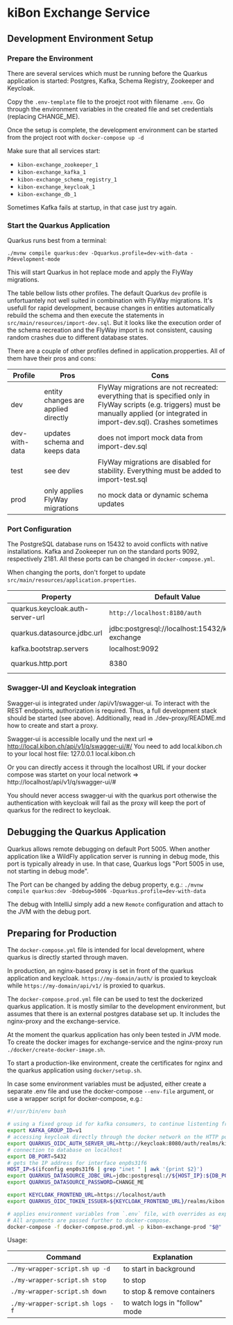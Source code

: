 # kiBon Exchange Service

## Development Environment Setup

### Prepare the Environment

There are several services which must be running before the Quarkus application is started:
Postgres, Kafka, Schema Registry, Zookeeper and Keycloak.

Copy the `.env-template` file to the proejct root with filename `.env`. Go through the environment variables in the
created file and set credentials (replacing CHANGE_ME).

Once the setup is complete, the development environment can be started from the project root with
`docker-compose up -d`

Make sure that all services start:

* `kibon-exchange_zookeeper_1`
* `kibon-exchange_kafka_1`
* `kibon-exchange_schema_registry_1`
* `kibon-exchange_keycloak_1`
* `kibon-exchange_db_1`

Sometimes Kafka fails at startup, in that case just try again.

### Start the Quarkus Application

Quarkus runs best from a terminal:

`./mvnw compile quarkus:dev -Dquarkus.profile=dev-with-data -Pdevelopment-mode`

This will start Quarkus in hot replace mode and apply the FlyWay migrations.

The table bellow lists other profiles. The default Quarkus `dev` profile is unfortuantely not well suited in combination with FlyWay migrations.
It's usefull for rapid development, because changes in entities automatically rebuild the schema and then execute the statements in `src/main/resources/import-dev.sql`.
But it looks like the execution order of the schema recreation and the FlyWay import is not consistent, causing random crashes due to different database states.

There are a couple of other profiles defined in application.propperties.
 All of them have their pros and cons:

| Profile | Pros | Cons |
| --- | --- | --- |
| dev | entity changes are applied directly | FlyWay migrations are not recreated: everything that is specified only in FlyWay scripts (e.g. triggers) must be manually applied (or integrated in import-dev.sql). Crashes sometimes |
| dev-with-data | updates schema and keeps data | does not import mock data from import-dev.sql |
| test | see dev | FlyWay migrations are disabled for stability. Everything must be added to import-test.sql |
| prod | only applies FlyWay migrations | no mock data or dynamic schema updates |

### Port Configuration

The PostgreSQL database runs on 15432 to avoid conflicts with native installations.
Kafka and Zookeeper run on the standard ports 9092, respectively 2181.
All these ports can be changed in `docker-compose.yml`.

When changing the ports, don't forget to update `src/main/resources/application.properties`.

| Property | Default Value | Comment |
| --- | --- | --- |
| quarkus.keycloak.auth-server-url | `http://localhost:8180/auth` | Keycloak server |
| quarkus.datasource.jdbc.url | jdbc:postgresql://localhost:15432/kibon-exchange | Postgres database |
| kafka.bootstrap.servers | localhost:9092 | Kafka server |
| quarkus.http.port |8380| Application Port, e.g. `http://localhost:8380/api/v1/verfuegungen` |

### Swagger-UI and Keycloak integration

Swagger-ui is integrated under /api/v1/swagger-ui. To interact with the REST endpoints,
authorization is required. Thus, a full development stack should be started (see above). Additionally,
read in ./dev-proxy/README.md how to create and start a proxy.

Swagger-ui is accessible locally und the next url => http://local.kibon.ch/api/v1/q/swagger-ui/#/
You need to add local.kibon.ch to your local host file:
127.0.0.1       local.kibon.ch

Or you can directly access it through the localhost URL if your docker compose was startet on your local network
=> http://localhost/api/v1/q/swagger-ui/#

You should never access swagger-ui with the quarkus port otherwise the authentication with keycloak will fail as
the proxy will keep the port of quarkus for the redirect to keycloak.

## Debugging the Quarkus Application

Quarkus allows remote debugging on default Port 5005. When another application like a WildFly application server is running in
debug mode, this port is typically already in use. In that case, Quarkus logs "Port 5005 in use, not starting in debug
mode".

The Port can be changed by adding the debug property, e.g.:
`./mvnw compile quarkus:dev -Ddebug=5006 -Dquarkus.profile=dev-with-data`

The debug with IntelliJ simply add a new `Remote` configuration and attach to the JVM with the debug port.

## Preparing for Production

The `docker-compose.yml` file is intended for local development,
where quarkus is directly started through maven.

In production, an nginx-based proxy is set in front of the quarkus application and keycloak.
`https://my-domain/auth/` is proxied to keycloak while `https://my-domain/api/v1/` is proxied to quarkus.

The `docker-compose.prod.yml` file can be used to test the dockerized quarkus application. It is mostly similar to the
development environment, but assumes that there is an external postgres database set up.
It includes the nginx-proxy and the exchange-service.

At the moment the quarkus application has only been tested in JVM mode.
To create the docker images for exchange-service and the nginx-proxy run `./docker/create-docker-image.sh`.

To start a production-like environment, create the certificates for nginx and the quarkus application using
`docker/setup.sh`.

In case some environment variables must be adjusted, either create a separate .env file and use the docker-compose
`--env-file` argument, or use a wrapper script for docker-compose, e.g.:

```bash
#!/usr/bin/env bash

# using a fixed group id for kafka consumers, to continue listenting from last offset
export KAFKA_GROUP_ID=v1
# accessing keycloak directly through the docker network on the HTTP port (bypass self-signed certificate issue)
export QUARKUS_OIDC_AUTH_SERVER_URL=http://keycloak:8080/auth/realms/kibon
# connection to database on localhost
export DB_PORT=5432
# gets the IP address for interface enp0s31f6
HOST_IP=$(ifconfig enp0s31f6 | grep "inet " | awk '{print $2}')
export QUARKUS_DATASOURCE_JDBC_URL=jdbc:postgresql://${HOST_IP}:${DB_PORT}/kibon-exchange
export QUARKUS_DATASOURCE_PASSWORD=CHANGE_ME

export KEYCLOAK_FRONTEND_URL=https://localhost/auth
export QUARKUS_OIDC_TOKEN_ISSUER=${KEYCLOAK_FRONTEND_URL}/realms/kibon

# applies environment variables from `.env` file, with overrides as exported above, and uses the `docker-compose.prod.yml` setup.
# All arguments are passed further to docker-compose.
docker-compose -f docker-compose.prod.yml -p kibon-exchange-prod "$@"
```

Usage:

| Command | Explanation |
| --- | --- |
| `./my-wrapper-script.sh up -d` | to start in background |
| `./my-wrapper-script.sh stop` | to stop |
| `./my-wrapper-script.sh down` | to stop & remove containers |
| `./my-wrapper-script.sh logs -f` | to watch logs in "follow" mode |
